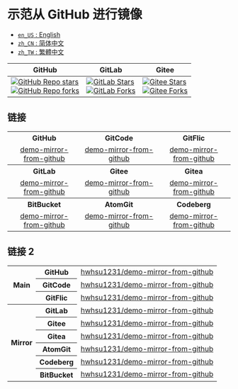 # 示范从 GitHub 进行镜像

<ul>
  <li><a href="./README.md"><code>en_US</code> : English</a></li>
  <li><a href="./README.zh_CN.md"><code>zh_CN</code> : 简体中文</a></li>
  <li><a href="./README.zh_TW.md"><code>zh_TW</code> : 繁體中文</a></li>
</ul>

<div align="center">
  <table>
    <thead>
      <tr>
        <th>GitHub</th>
        <th>GitLab</th>
        <th>Gitee</th>
      </tr>
    </thead>
    <tbody>
      <tr>
        <td>
          <a href="https://github.com/hwhsu1231/demo-mirror-from-github/stargazers"><img alt="GitHub Repo stars" src="https://img.shields.io/github/stars/hwhsu1231/demo-mirror-from-github?style=flat&logo=github"></a><br />
          <a href="https://github.com/hwhsu1231/demo-mirror-from-github/forks"><img alt="GitHub Repo forks" src="https://img.shields.io/github/forks/hwhsu1231/demo-mirror-from-github?style=flat&logo=github"></a>
        </td>
        <td>
          <a href="https://gitlab.com/hwhsu1231/demo-mirror-from-github/-/starrers"><img alt="GitLab Stars" src="https://img.shields.io/gitlab/stars/hwhsu1231%2Fdemo-mirror-from-github?gitlab_url=https%3A%2F%2Fgitlab.com&style=flat&logo=gitlab"></a><br />
          <a href="https://gitlab.com/hwhsu1231/demo-mirror-from-github/-/forks"><img alt="GitLab Forks" src="https://img.shields.io/gitlab/forks/hwhsu1231%2Fdemo-mirror-from-github?gitlab_url=https%3A%2F%2Fgitlab.com&style=flat&logo=gitlab"></a>
        </td>
        <td>
          <a href='https://gitee.com/hwhsu1231/demo-mirror-from-github/stargazers'><img alt="Gitee Stars" src='https://gitee.com/hwhsu1231/demo-mirror-from-github/badge/star.svg?theme=dark' alt='star'></img></a><br />
          <a href='https://gitee.com/hwhsu1231/demo-mirror-from-github/members'><img alt="Gitee Forks" src='https://gitee.com/hwhsu1231/demo-mirror-from-github/badge/fork.svg?theme=dark' alt='fork'></img></a>
        </td>
      </tr>
    </tbody>
  </table>
</div>

## 链接

<table align="center">
  <tbody>
    <!-- Row 1 -->
    <tr>
      <th colspan="1" style="text-align: center; vertical-align: middle; width: 33%;">GitHub</th>
      <th colspan="1" style="text-align: center; vertical-align: middle; width: 34%;">GitCode</th>
      <th colspan="1" style="text-align: center; vertical-align: middle; width: 33%;">GitFlic</th>
    </tr>
    <!-- Row 2 -->
    <tr>
      <td colspan="1" style="text-align: center; vertical-align: middle; width: 33%;" align="center">
        <a href="https://github.com/hwhsu1231/demo-mirror-from-github" target="_blank">demo-mirror-from-github</a>
      </td>
      <td colspan="1" style="text-align: center; vertical-align: middle; width: 34%;" align="center">
        <a href="https://gitcode.com/hwhsu1231/demo-mirror-from-github" target="_blank">demo-mirror-from-github</a>
      </td>
      <td colspan="1" style="text-align: center; vertical-align: middle; width: 33%;" align="center">
        <a href="https://gitflic.ru/project/hwhsu1231/demo-mirror-from-github" target="_blank">demo-mirror-from-github</a>
      </td>
    </tr>
    <!-- Row 3 -->
    <tr>
      <th colspan="1" style="text-align: center; vertical-align: middle; width: 33%;">GitLab</th>
      <th colspan="1" style="text-align: center; vertical-align: middle; width: 34%;">Gitee</th>
      <th colspan="1" style="text-align: center; vertical-align: middle; width: 33%;">Gitea</th>
    </tr>
    <!-- Row 4 -->
    <tr>
      <td colspan="1" style="text-align: center; vertical-align: middle; width: 33%;" align="center">
        <a href="https://gitlab.com/hwhsu1231/demo-mirror-from-github" target="_blank">demo-mirror-from-github</a>
      </td>
      <td colspan="1" style="text-align: center; vertical-align: middle; width: 34%;" align="center">
        <a href="https://gitee.com/hwhsu1231/demo-mirror-from-github" target="_blank">demo-mirror-from-github</a>
      </td>
      <td colspan="1" style="text-align: center; vertical-align: middle; width: 33%;" align="center">
        <a href="https://gitea.com/hwhsu1231/demo-mirror-from-github" target="_blank">demo-mirror-from-github</a>
      </td>
    </tr>
    <!-- Row 5 -->
    <tr>
      <th colspan="1" style="text-align: center; vertical-align: middle; width: 33%;">BitBucket</th>
      <th colspan="1" style="text-align: center; vertical-align: middle; width: 34%;">AtomGit</th>
      <th colspan="1" style="text-align: center; vertical-align: middle; width: 33%;">Codeberg</th>
    </tr>
    <!-- Row 6 -->
    <tr>
      <td colspan="1" style="text-align: center; vertical-align: middle; width: 33%;" align="center">
        <a href="https://bitbucket.org/hwhsu1231/demo-mirror-from-github" target="_blank">demo-mirror-from-github</a>
      </td>
      <td colspan="1" style="text-align: center; vertical-align: middle; width: 34%;" align="center">
        <a href="https://atomgit.com/hwhsu1231/demo-mirror-from-github" target="_blank">demo-mirror-from-github</a>
      </td>
      <td colspan="1" style="text-align: center; vertical-align: middle; width: 33%;" align="center">
        <a href="https://codeberg.org/hwhsu1231/demo-mirror-from-github" target="_blank">demo-mirror-from-github</a>
      </td>
    </tr>
  </tbody>
</table>

## 链接 2

<table align="center">
  <tbody>
    <!-- Main -->
    <tr>
      <th rowspan="3" style="text-align: center; vertical-align: middle;">Main</th>
      <th style="text-align: center; vertical-align: middle;">GitHub</th>
      <td style="text-align: center; vertical-align: middle;" align="center">
        <a href="https://github.com/hwhsu1231/demo-mirror-from-github" target="_blank">hwhsu1231/demo-mirror-from-github</a>
      </td>
    </tr>
    <tr>
      <th style="text-align: center; vertical-align: middle;">GitCode</th>
      <td style="text-align: center; vertical-align: middle;" align="center">
        <a href="https://gitcode.com/hwhsu1231/demo-mirror-from-github" target="_blank">hwhsu1231/demo-mirror-from-github</a>
      </td>
    </tr>
    <tr>
      <th style="text-align: center; vertical-align: middle;">GitFlic</th>
      <td style="text-align: center; vertical-align: middle;" align="center">
        <a href="https://gitflic.ru/project/hwhsu1231/demo-mirror-from-github" target="_blank">hwhsu1231/demo-mirror-from-github</a>
      </td>
    </tr>
    <!-- Mirror -->
    <tr>
      <th rowspan="6" style="text-align: center; vertical-align: middle;">Mirror</th>
      <th style="text-align: center; vertical-align: middle;">GitLab</th>
      <td style="text-align: center; vertical-align: middle;" align="center">
        <a href="https://gitlab.com/hwhsu1231/demo-mirror-from-github" target="_blank">hwhsu1231/demo-mirror-from-github</a>
      </td>
    </tr>
    <tr>
      <th style="text-align: center; vertical-align: middle;">Gitee</th>
      <td style="text-align: center; vertical-align: middle;" align="center">
        <a href="https://gitee.com/hwhsu1231/demo-mirror-from-github" target="_blank">hwhsu1231/demo-mirror-from-github</a>
      </td>
    </tr>
    <tr>
      <th style="text-align: center; vertical-align: middle;">Gitea</th>
      <td style="text-align: center; vertical-align: middle;" align="center">
        <a href="https://gitea.com/hwhsu1231/demo-mirror-from-github" target="_blank">hwhsu1231/demo-mirror-from-github</a>
      </td>
    </tr>
    <tr>
      <th style="text-align: center; vertical-align: middle;">AtomGit</th>
      <td style="text-align: center; vertical-align: middle;" align="center">
        <a href="https://atomgit.com/hwhsu1231/demo-mirror-from-github" target="_blank">hwhsu1231/demo-mirror-from-github</a>
      </td>
    </tr>
    <tr>
      <th style="text-align: center; vertical-align: middle;">Codeberg</th>
      <td style="text-align: center; vertical-align: middle;" align="center">
        <a href="https://codeberg.org/hwhsu1231/demo-mirror-from-github" target="_blank">hwhsu1231/demo-mirror-from-github</a>
      </td>
    </tr>
    <tr>
      <th style="text-align: center; vertical-align: middle;">BitBucket</th>
      <td style="text-align: center; vertical-align: middle;" align="center">
        <a href="https://bitbucket.org/hwhsu1231/demo-mirror-from-github" target="_blank">hwhsu1231/demo-mirror-from-github</a>
      </td>
    </tr>
  </tbody>
</table>
